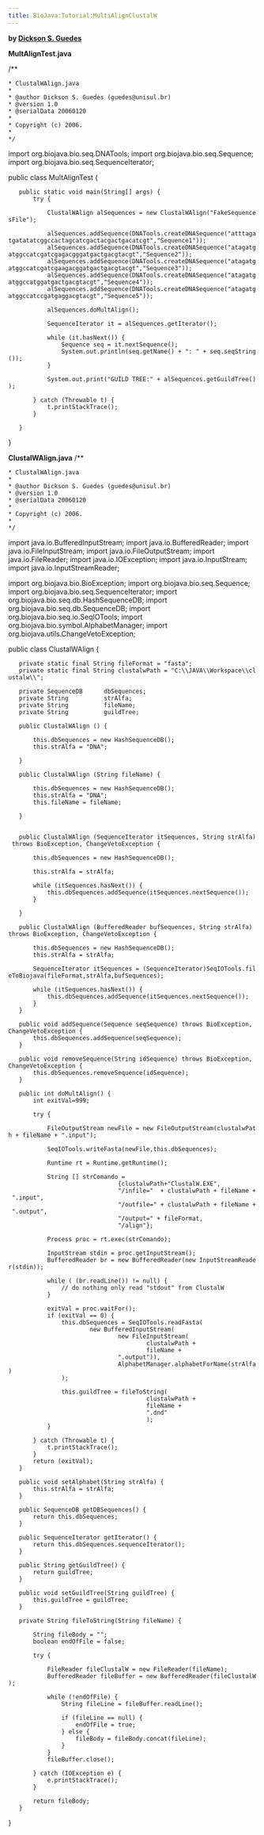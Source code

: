```yaml
---
title: BioJava:Tutorial:MultiAlignClustalW
---
```


**by [Dickson S. Guedes](Guedes "wikilink")**

**MultAlignTest.java**

<java> /\*\*

`* ClustalWAlign.java`  
`* `  
`* @author Dickson S. Guedes (guedes@unisul.br)`  
`* @version 1.0 `  
`* @serialData 20060120 `  
`* `  
`* Copyright (c) 2006.`  
`* `  
`*/`

import org.biojava.bio.seq.DNATools; import
org.biojava.bio.seq.Sequence; import
org.biojava.bio.seq.SequenceIterator;

public class MultAlignTest {

`   public static void main(String[] args) {`  
`       try {`  
`           `  
`           ClustalWAlign alSequences = new ClustalWAlign("FakeSequencesFile");`  
`           `  
`           alSequences.addSequence(DNATools.createDNASequence("atttagatgatatatcggccactagcatcgactacgactgacatcgt","Sequence1"));`  
`           alSequences.addSequence(DNATools.createDNASequence("atagatgatggccatcgatcgagacgggatgactgacgtacgt","Sequence2"));`  
`           alSequences.addSequence(DNATools.createDNASequence("atagatgatggccatcgatcgaagacggatgactgacgtacgt","Sequence3"));`  
`           alSequences.addSequence(DNATools.createDNASequence("atagatgatggccatggatgactgacgtacgt","Sequence4"));`  
`           alSequences.addSequence(DNATools.createDNASequence("atagatgatggccatccgatgaggacgtacgt","Sequence5"));`  
`           `  
`           alSequences.doMultAlign();`  
`           `  
`           SequenceIterator it = alSequences.getIterator();`  
`           `  
`           while (it.hasNext()) {`  
`               Sequence seq = it.nextSequence();`  
`               System.out.println(seq.getName() + ": " + seq.seqString());`  
`           }`  
`           `  
`           System.out.print("GUILD TREE:" + alSequences.getGuildTree());`  
`           `  
`       } catch (Throwable t) {`  
`           t.printStackTrace();`  
`       }`

`   }`

} </java>

**ClustalWAlign.java** <java> /\*\*

`* ClustalWAlign.java`  
`* `  
`* @author Dickson S. Guedes (guedes@unisul.br)`  
`* @version 1.0 `  
`* @serialData 20060120 `  
`* `  
`* Copyright (c) 2006.`  
`* `  
`*/`

import java.io.BufferedInputStream; import java.io.BufferedReader;
import java.io.FileInputStream; import java.io.FileOutputStream; import
java.io.FileReader; import java.io.IOException; import
java.io.InputStream; import java.io.InputStreamReader;

import org.biojava.bio.BioException; import
org.biojava.bio.seq.Sequence; import
org.biojava.bio.seq.SequenceIterator; import
org.biojava.bio.seq.db.HashSequenceDB; import
org.biojava.bio.seq.db.SequenceDB; import
org.biojava.bio.seq.io.SeqIOTools; import
org.biojava.bio.symbol.AlphabetManager; import
org.biojava.utils.ChangeVetoException;

public class ClustalWAlign {

`   private static final String fileFormat = "fasta";`  
`   private static final String clustalwPath = "C:\\JAVA\\Workspace\\clustalw\\";`  
`   `  
`   private SequenceDB      dbSequences;`  
`   private String          strAlfa;`  
`   private String          fileName;`  
`   private String          guildTree;`  
`   `  
`   public ClustalWAlign () {`  
`       `  
`       this.dbSequences = new HashSequenceDB();`  
`       this.strAlfa = "DNA";`  
`       `  
`   }`  
`   `  
`   public ClustalWAlign (String fileName) {`  
`       `  
`       this.dbSequences = new HashSequenceDB();`  
`       this.strAlfa = "DNA";`  
`       this.fileName = fileName;`  
`       `  
`   }`  
`   `  
`   `  
`   public ClustalWAlign (SequenceIterator itSequences, String strAlfa) throws BioException, ChangeVetoException {`  
`       `  
`       this.dbSequences = new HashSequenceDB();`  
`       `  
`       this.strAlfa = strAlfa;`  
`       `  
`       while (itSequences.hasNext()) {`  
`           this.dbSequences.addSequence(itSequences.nextSequence());`  
`       }`  
`       `  
`   }`  
`   `  
`   public ClustalWAlign (BufferedReader bufSequences, String strAlfa) throws BioException, ChangeVetoException {`  
`       `  
`       this.dbSequences = new HashSequenceDB();`  
`       this.strAlfa = strAlfa;`  
`       `  
`       SequenceIterator itSequences = (SequenceIterator)SeqIOTools.fileToBiojava(fileFormat,strAlfa,bufSequences); `  
`       `  
`       while (itSequences.hasNext()) {`  
`           this.dbSequences.addSequence(itSequences.nextSequence());`  
`       }       `  
`   }`  
`   `  
`   public void addSequence(Sequence seqSequence) throws BioException, ChangeVetoException {`  
`       this.dbSequences.addSequence(seqSequence);`  
`   }`  
`   `  
`   public void removeSequence(String idSequence) throws BioException, ChangeVetoException {`  
`       this.dbSequences.removeSequence(idSequence);`  
`   }`  
`   `  
`   public int doMultAlign() {  `  
`       int exitVal=999;`  
`       `  
`       try {`  
`           `  
`           FileOutputStream newFile = new FileOutputStream(clustalwPath + fileName + ".input");`  
`           `  
`           SeqIOTools.writeFasta(newFile,this.dbSequences);`  
`           `  
`           Runtime rt = Runtime.getRuntime();`  
`           `  
`           String [] strComando =  `  
`                               {clustalwPath+"ClustalW.EXE",`  
`                               "/infile="  + clustalwPath + fileName + ".input",`  
`                               "/outfile=" + clustalwPath + fileName + ".output",`  
`                               "/output=" + fileFormat,`  
`                               "/align"};`  
`           `  
`           Process proc = rt.exec(strComando);`  
`           `  
`           InputStream stdin = proc.getInputStream();`  
`           BufferedReader br = new BufferedReader(new InputStreamReader(stdin));`  
`           `  
`           while ( (br.readLine()) != null) {`  
`               // do nothing only read "stdout" from ClustalW`  
`           }`  
`           `  
`           exitVal = proc.waitFor();`  
`           if (exitVal == 0) {`  
`               this.dbSequences = SeqIOTools.readFasta(`  
`                       new BufferedInputStream(`  
`                               new FileInputStream(`  
`                                       clustalwPath + `  
`                                       fileName + `  
`                               ".output")),`  
`                               AlphabetManager.alphabetForName(strAlfa)`  
`               );`  
`               `  
`               this.guildTree = fileToString(`  
`                                       clustalwPath + `  
`                                       fileName + `  
`                                       ".dnd"`  
`                                       );`  
`           }`  
`       `  
`       } catch (Throwable t) {`  
`           t.printStackTrace();`  
`       }`  
`       return (exitVal);`  
`   }`  
`       `  
`   public void setAlphabet(String strAlfa) {`  
`       this.strAlfa = strAlfa;`  
`   }`  
`   `  
`   public SequenceDB getDBSequences() {`  
`       return this.dbSequences;`  
`   }`  
`   `  
`   public SequenceIterator getIterator() {`  
`       return this.dbSequences.sequenceIterator();`  
`   }`  
`   `  
`   public String getGuildTree() {`  
`       return guildTree;`  
`   }`

`   public void setGuildTree(String guildTree) {`  
`       this.guildTree = guildTree;`  
`   }   `  
`   `  
`   private String fileToString(String fileName) {`  
`       `  
`       String fileBody = "";`  
`       boolean endOfFile = false;`  
`       `  
`       try {`  
`           `  
`           FileReader fileClustalW = new FileReader(fileName);`  
`           BufferedReader fileBuffer = new BufferedReader(fileClustalW);`  
`           `  
`           while (!endOfFile) {`  
`               String fileLine = fileBuffer.readLine();`  
`               `  
`               if (fileLine == null) {`  
`                   endOfFile = true;`  
`               } else {`  
`                   fileBody = fileBody.concat(fileLine);`  
`               }`  
`           }`  
`           fileBuffer.close();`  
`           `  
`       } catch (IOException e) {`  
`           e.printStackTrace();`  
`       }`

`       return fileBody;`  
`   }`

} </java>

